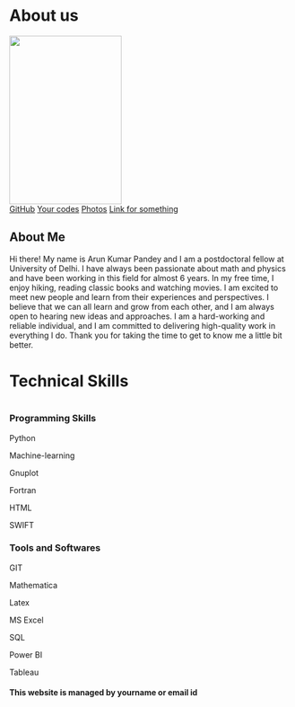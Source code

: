 <!DOCTYPE html>
<html lang="en">
<!------Here main body starts  ------->
<body>
<div class="header">
    <h1>About us</h1>
    
<!---src - Specifies the path to the image
alt - Specifies an alternate text for the image
<p>This is header subtitle.</p>--->
  </div>
<div class= “header-image”>
<img src="https://user-images.githubusercontent.com/15100077/212930031-efc55dd5-9151-4f4a-8322-53a45c7d58ee.png" width="200" 
     height="300">  
</div>

  <div class="navbar">
    <a href="https://github.com/arunsinp">GitHub</a>
    <a href="#">Your codes</a>
    <a href="#">Photos</a>
    <a href="#" class="right">Link for something</a>
  </div>
  
 <div class="row">
    <div class="side">

<h2>About Me</h2>

<!-------     
![image](https://user-images.githubusercontent.com/15100077/212930031-efc55dd5-9151-4f4a-8322-53a45c7d58ee.png)
----->
Hi there! My name is Arun Kumar Pandey and I am a postdoctoral fellow at University of Delhi. 
I have always been passionate about math and physics and have been 
working in this field for almost 6 years. In my free time, I enjoy 
hiking, reading classic books and watching movies. I am excited to meet new people and learn from their
experiences and perspectives. I believe that we can all learn and grow from each 
other, and I am always open to hearing new ideas and approaches. I am a hard-working
and reliable individual, and I am committed to delivering high-quality work in 
everything I do. Thank you for taking the time to get to know me a little bit better.
<!-------Add your photos here, if you wish -->
</div>
<div class="main">
     <p>
     <h1>Technical Skills<h1/>

<h3>Programming Skills</h3>

<p>Python</p>
<div class="container">
  <div class="skills python"></div>
</div>

<p>Machine-learning</p>
<div class="container">
  <div class="skills machine"></div>
</div>

<p>Gnuplot</p>
<div class="container">
  <div class="skills gnuplot"></div>
</div>

<p>Fortran</p>
<div class="container">
  <div class="skills fortran"></div>
</div>

<p>HTML</p>
<div class="container">
  <div class="skills html"></div>
</div>

<p>SWIFT</p>
<div class="container">
  <div class="skills swift"></div>
</div>


<h3>Tools and Softwares </h3>

<p>GIT</p>
<div class="container">
  <div class="skills GIT"></div>
</div>

<p>Mathematica</p>
<div class="container">
  <div class="skills Mathematica"></div>
</div>

<p>Latex</p>
<div class="container">
  <div class="skills latex"></div>
</div>

<p>MS Excel</p>
<div class="container">
  <div class="skills excel"></div>
</div>

<p>SQL</p>
<div class="container">
  <div class="skills SQL"></div>
</div>

<p>Power BI</p>
<div class="container">
  <div class="skills Powerbi"></div>
</div>

<p>Tableau</p>
<div class="container">
  <div class="skills tableau"></div>
</div>

  
  <div class="footer">
    <h4>This website is managed by yourname or email id</h4>
  </div>
<!------Here main body ends  ------->
</body>
<!---------------------------Here html page ends ---------------------------------->
